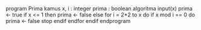 program Prima
kamus
    x, i : integer
	prima : boolean
algoritma
    input(x)
    prima <- true
    if x  <= 1 then
        prima <- false
    else
        for i = 2*2 to x do
            if x mod i == 0 do
                prima <- false
                stop
            endif
        endfor
    endif
endprogram